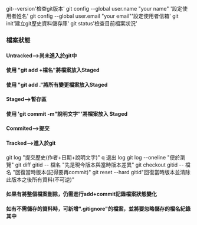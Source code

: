 git--version'檢查git版本'
git config --global user.name "your name" '設定使用者姓名'
git config --global user.email "your email"'設定使用者信箱'
git init'建立git歷史資料儲存庫'
git status'檢查目前檔案狀況'
### 檔案狀態
#### Untracked-->尚未進入於git中
####    使用 "git add +檔名"將檔案放入Staged  
####    使用 "git add ."將所有變更檔案放入Staged  
#### Staged-->暫存區
####    使用 'git commit -m"說明文字"'將檔案放入  Staged    
#### Commited-->提交
#### Tracked-->進入於git
git log "提交歷史(作者+日期+說明文字)"
q 退出 log
git log --oneline "便於瀏覽"
git diff gitid -- 檔名 "先是現今版本與當時版本差異"
git checkout gitid -- 檔名 "回復當時版本(記得要再commit)"
git reset --hard gitid"回復當時版本並清除此版本之後所有資料(不可逆)"
#### 如果有將整個檔案刪除，仍需進行add+commit記錄檔案狀態變化
#### 如有不需儲存的資料時，可新增".gitignore"的檔案，並將要忽略儲存的檔名紀錄其中

